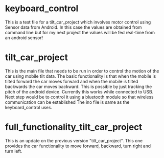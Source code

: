 # keyboard_control
This is a test file for a tilt_car_project which involves motor control using Sensor data from Android. In this case the values 
are obtained from command line but for my next project the values will be fed real-time from an android sensor!

# tilt_car_project
This is the main file that needs to be run in order to control the motion of the car using mobile tilt data. The basic functionality is that when the mobile is tilted forward the car moves forward and when the mobile is tilted backwards the car moves backward. This is possible by just tracking the pitch of the android device. Currently this works while connected to USB. Next step would be to control it using a bluetooth module so that wireless communication can be established
The ino file is same as the keyboard_control uses.

# full_functionality_tilt_car_project
This is an update on the previous version "tilt_car_project". This one provides the car functionality to move forward, backward, turn right and turn left.

